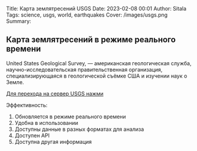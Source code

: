 Title: Карта землятресений USGS
Date: 2023-02-08 00:01
Author: Sitala
Tags: science, usgs, world, earthquakes
Cover: /images/usgs.png
Summary:

## Карта землятресений в режиме реального времени

United States Geological Survey, — американская геологическая служба, научно-исследовательская правительственная организация, специализирующаяся в геологической съёмке США и изучении наук о Земле. 

[Для перехода на сервер USGS нажми][1]

[1]:https://www.usgs.gov/programs/earthquake-hazards/earthquakes

Эффективность:

1. Обновляется в режиме реального времени
2. Удобна в использовании
3. Доступны данные в разных форматах для анализа
4. Доступен API
5. Доступна другая информация






 